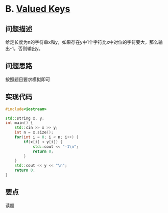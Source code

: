 # B. [Valued Keys](https://codeforces.com/problemset/problem/801/B)

## 问题描述

给定长度为n的字符串x和y，如果存在y中1个字符比x中对位的字符要大，那么输出-1，否则输出y。



## 问题思路

按照题目要求模拟即可



## 实现代码

```c++
#include<iostream>

std::string x, y;
int main() {
	std::cin >> x >> y;
	int n = x.size();
	for(int i = 0; i < n; i++) {
		if(x[i] < y[i]) {
			std::cout << "-1\n";
			return 0;
		}
	}
	std::cout << y << "\n";
	return 0;
} 
```



## 要点

读题